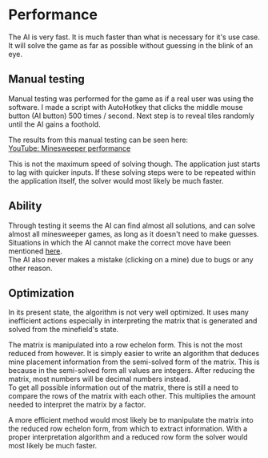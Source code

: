 # Performance
The AI is very fast. It is much faster than what is necessary for it's use case.
It will solve the game as far as possible without guessing in the blink of an eye.

## Manual testing
Manual testing was performed for the game as if a real user was using the software.
I made a script with AutoHotkey that clicks the middle mouse button (AI button)
500 times / second. Next step is to reveal tiles randomly until the AI gains a foothold.

The results from this manual testing can be seen here:\
[YouTube: Minesweeper performance](https://www.youtube.com/watch?v=_HSj1aSjk3o&feature=youtu.be)

This is not the maximum speed of solving though. The application just starts to lag with
quicker inputs. If these solving steps were to be repeated within the application itself,
the solver would most likely be much faster.

## Ability
Through testing it seems the AI can find almost all solutions, and
can solve almost all minesweeper games, as long as it doesn't need to
make guesses. Situations in which the AI cannot make the correct move
have been mentioned [here](https://github.com/SirVeggie/tiralabra-minesweeper-ai/blob/master/Documentation/Implementation.md#improvements).\
The AI also never makes a mistake (clicking on a mine) due to bugs or
any other reason.

## Optimization
In its present state, the algorithm is not very well optimized.
It uses many inefficient actions especially in interpreting
the matrix that is generated and solved from the minefield's state.

The matrix is manipulated into a row echelon form. This is not
the most reduced from however. It is simply easier to write an
algorithm that deduces mine placement information from the
semi-solved form of the matrix. This is because in the
semi-solved form all values are integers. After reducing the
matrix, most numbers will be decimal numbers instead.\
To get all possible information out of the matrix, there is still
a need to compare the rows of the matrix with each other. This
multiplies the amount needed to interpret the matrix by a factor.

A more efficient method would most likely be to manipulate the 
matrix into the reduced row echelon form, from which to extract
information. With a proper interpretation algorithm and
a reduced row form the solver would most likely be much faster.
